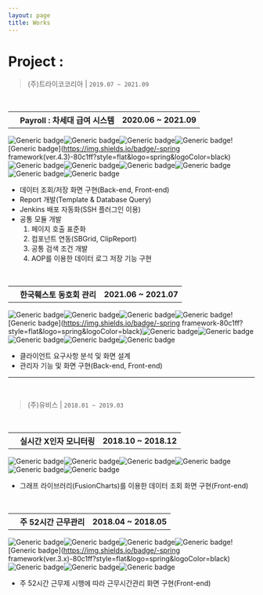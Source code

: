 ```yaml
---
layout: page
title: Works
---
```

# Project : 

> (주)트라이코코리아 | `2019.07 ~ 2021.09`

<br>

<table>
    <th class="th-basic2"><i class="fas fa-check"></i></th>
	<th>Payroll : 차세대 급여 시스템</th>
    <th class="th-basic">2020.06 ~ 2021.09</th>    
</table>

![Generic badge](https://img.shields.io/badge/-java8-cce6ff?style=flat&logo=java&logoColor=black)![Generic badge](https://img.shields.io/badge/-jquery-cce6ff?style=flat&logo=jquery&logoColor=white)![Generic badge](https://img.shields.io/badge/-html-cce6ff?style=flat&logo=html5&logoColor=white)![Generic badge](https://img.shields.io/badge/-css-cce6ff?style=flat&logo=css3&logoColor=white)![Generic badge](https://img.shields.io/badge/-spring framework(ver.4.3)-80c1ff?style=flat&logo=spring&logoColor=black)![Generic badge](https://img.shields.io/badge/-MyBatis-80c1ff?style=flat&logo=mybatis&logoColor=black)![Generic badge](https://img.shields.io/badge/-bootstrap-80c1ff?style=flat&logo=bootstrap&logoColor=white)![Generic badge](https://img.shields.io/badge/-Oracle-FA5C5C?style=flat&logo=oracle&logoColor=white)![Generic badge](https://img.shields.io/badge/-Subversion-654FF0?style=flat&logo=SUBVERSION&logoColor=white)![Generic badge](https://img.shields.io/badge/-Jenkins-654FF0?style=flat&logo=JENKINS&logoColor=white)![Generic badge](https://img.shields.io/badge/-Tomcat-EFEFEF?style=flat&logo=Apache&logoColor=white)

* 데이터 조회/저장 화면 구현(Back-end, Front-end)
* Report 개발(Template & Database Query)
* Jenkins 배포 자동화(SSH 플러그인 이용)
* 공통 모듈 개발
  1. 페이지 호출 표준화
  2. 컴포넌트 연동(SBGrid, ClipReport)
  3. 공통 검색 조건 개발
  4. AOP를 이용한 데이터 로그 저장 기능 구현

<br>

<table>
    <th class="th-basic2"><i class="fas fa-check"></i></th>
	<th>한국훼스토 동호회 관리</th>
    <th class="th-basic">2021.06 ~ 2021.07</th>    
</table>


![Generic badge](https://img.shields.io/badge/-java6-cce6ff?style=flat&logo=java&logoColor=black)![Generic badge](https://img.shields.io/badge/-jquery-cce6ff?style=flat&logo=jquery&logoColor=white)![Generic badge](https://img.shields.io/badge/-html-cce6ff?style=flat&logo=html5&logoColor=white)![Generic badge](https://img.shields.io/badge/-css-cce6ff?style=flat&logo=css3&logoColor=white)![Generic badge](https://img.shields.io/badge/-spring framework-80c1ff?style=flat&logo=spring&logoColor=black)![Generic badge](https://img.shields.io/badge/-MyBatis-80c1ff?style=flat&logo=mybatis&logoColor=black)![Generic badge](https://img.shields.io/badge/-Oracle-FA5C5C?style=flat&logo=oracle&logoColor=white)![Generic badge](https://img.shields.io/badge/-Subversion-654FF0?style=flat&logo=SUBVERSION&logoColor=white)![Generic badge](https://img.shields.io/badge/-Jenkins-654FF0?style=flat&logo=JENKINS&logoColor=white)![Generic badge](https://img.shields.io/badge/-Tomcat-EFEFEF?style=flat&logo=Apache&logoColor=white)

* 클라이언트 요구사항 분석 및 화면 설계
* 관리자 기능 및 화면 구현(Back-end, Front-end)

------

<br>

> (주)유비스 | `2018.01 ~ 2019.03`

<br>

<table>
    <th class="th-basic2"><i class="fas fa-check"></i></th>
	<th>실시간 X인자 모니터링</th>
    <th class="th-basic">2018.10 ~ 2018.12</th>    
</table>


![Generic badge](https://img.shields.io/badge/-asp-cce6ff?style=flat&logo=asp&logoColor=black)![Generic badge](https://img.shields.io/badge/-javascript-cce6ff?style=flat&logo=javascript&logoColor=white)![Generic badge](https://img.shields.io/badge/-html-cce6ff?style=flat&logo=html5&logoColor=white)![Generic badge](https://img.shields.io/badge/-css-cce6ff?style=flat&logo=css3&logoColor=white)![Generic badge](https://img.shields.io/badge/-MSSQL-FA5C5C?style=flat&logo=mssql&logoColor=white)![Generic badge](https://img.shields.io/badge/-IIS-EFEFEF?style=flat&logo=IIS&logoColor=white)

* 그래프 라이브러리(FusionCharts)를 이용한 데이터 조회 화면 구현(Front-end)

<br>

<table>
    <th class="th-basic2"><i class="fas fa-check"></i></th>
	<th>주 52시간 근무관리</th>
    <th class="th-basic">2018.04 ~ 2018.05</th>    
</table>

![Generic badge](https://img.shields.io/badge/-java5-cce6ff?style=flat&logo=java&logoColor=black)![Generic badge](https://img.shields.io/badge/-javascript-cce6ff?style=flat&logo=javascript&logoColor=white)![Generic badge](https://img.shields.io/badge/-html-cce6ff?style=flat&logo=html5&logoColor=white)![Generic badge](https://img.shields.io/badge/-css-cce6ff?style=flat&logo=css3&logoColor=white)![Generic badge](https://img.shields.io/badge/-spring framework(ver.3.x)-80c1ff?style=flat&logo=spring&logoColor=black)![Generic badge](https://img.shields.io/badge/-MyBatis-80c1ff?style=flat&logo=mybatis&logoColor=black)![Generic badge](https://img.shields.io/badge/-Oracle-FA5C5C?style=flat&logo=oracle&logoColor=white)![Generic badge](https://img.shields.io/badge/-Tomcat-EFEFEF?style=flat&logo=Apache&logoColor=white)

* 주 52시간 근무제 시행에 따라 근무시간관리 화면 구현(Front-end)